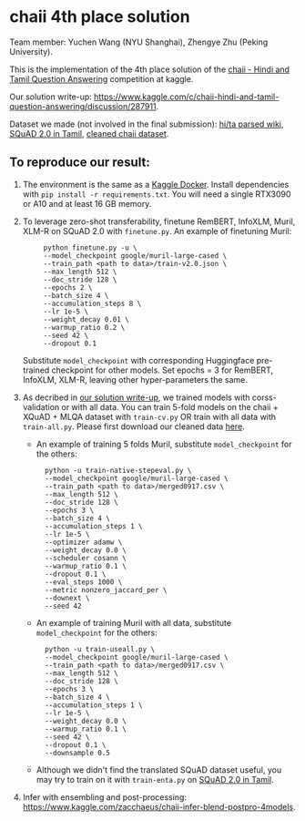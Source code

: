 # chaii 4th place solution
Team member: Yuchen Wang (NYU Shanghai), Zhengye Zhu (Peking University).

This is the implementation of the 4th place solution of the [chaii - Hindi and Tamil Question Answering](https://www.kaggle.com/c/chaii-hindi-and-tamil-question-answering) competition at kaggle.

Our solution write-up: https://www.kaggle.com/c/chaii-hindi-and-tamil-question-answering/discussion/287911.

Dataset we made (not involved in the final submission): [hi/ta parsed wiki](https://www.kaggle.com/zacchaeus/chaii-tfds-wiki), [SQuAD 2.0 in Tamil](https://www.kaggle.com/zacchaeus/chaii-tfds-wiki), [cleaned chaii dataset](https://www.kaggle.com/zacchaeus/chaiitrain0917).

## To reproduce our result:
1. The environment is the same as a [Kaggle Docker](https://github.com/Kaggle/docker-python). Install dependencies with `pip install -r requirements.txt`. You will need a single RTX3090 or A10 and at least 16 GB memory.
2. To leverage zero-shot transferability, finetune RemBERT, InfoXLM, Muril, XLM-R on SQuAD 2.0 with `finetune.py`.
An example of finetuning Muril:
            
            python finetune.py -u \
            --model_checkpoint google/muril-large-cased \
            --train_path <path to data>/train-v2.0.json \
            --max_length 512 \
            --doc_stride 128 \
            --epochs 2 \
            --batch_size 4 \
            --accumulation_steps 8 \
            --lr 1e-5 \
            --weight_decay 0.01 \
            --warmup_ratio 0.2 \
            --seed 42 \
            --dropout 0.1
            
      Substitute `model_checkpoint` with corresponding Huggingface pre-trained checkpoint for other models. Set epochs = 3 for RemBERT, InfoXLM, XLM-R, leaving other hyper-parameters the same.

3. As decribed in [our solution write-up](https://www.kaggle.com/c/chaii-hindi-and-tamil-question-answering/discussion/287911), we trained models with corss-validation or with all data. You can train 5-fold models on the chaii + XQuAD + MLQA dataset with `train-cv.py` OR train with all data with `train-all.py`. Please first download our cleaned data [here](https://www.kaggle.com/zacchaeus/chaiitrain0917).
    * An example of training 5 folds Muril, substitute `model_checkpoint` for the others:
            
            python -u train-native-stepeval.py \
            --model_checkpoint google/muril-large-cased \
            --train_path <path to data>/merged0917.csv \
            --max_length 512 \
            --doc_stride 128 \
            --epochs 3 \
            --batch_size 4 \
            --accumulation_steps 1 \
            --lr 1e-5 \
            --optimizer adamw \
            --weight_decay 0.0 \
            --scheduler cosann \
            --warmup_ratio 0.1 \
            --dropout 0.1 \
            --eval_steps 1000 \
            --metric nonzero_jaccard_per \
            --downext \
            --seed 42
            
    * An example of training Muril with all data, substitute `model_checkpoint` for the others:
            
            python -u train-useall.py \
            --model_checkpoint google/muril-large-cased \
            --train_path <path to data>/merged0917.csv \
            --max_length 512 \
            --doc_stride 128 \
            --epochs 3 \
            --batch_size 4 \
            --accumulation_steps 1 \
            --lr 1e-5 \
            --weight_decay 0.0 \
            --warmup_ratio 0.1 \
            --seed 42 \
            --dropout 0.1 \
            --downsample 0.5
            
    * Although we didn't find the translated SQuAD dataset useful, you may try to train on it with `train-enta.py` on [SQuAD 2.0 in Tamil](https://www.kaggle.com/zacchaeus/chaii-tfds-wiki).
4. Infer with ensembling and post-processing: https://www.kaggle.com/zacchaeus/chaii-infer-blend-postpro-4models.

